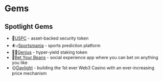 
# Gems

## Spotlight Gems

- 🔵[USPC](uspc.md) - asset-backed security token
- ⛹️‍♂️[Sportsmania](sportsmania.md) - sports prediction platform
- 👨‍🎓[Genius](genius.md) - hyper-yield staking token
- 🔮[Bet Your Beans](byb.md) - social experience app where you can bet on anything you like
- 🌞[Daylight](daylight.md) - building the 1st ever Web3 Casino with an ever-increasing price mechanism